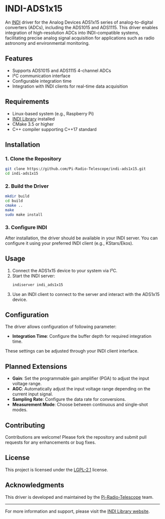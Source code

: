 # INDI-ADS1x15

An [INDI](https://indilib.org/) driver for the Analog Devices ADS1x15 series of analog-to-digital converters (ADCs), including the ADS1015 and ADS1115. This driver enables integration of high-resolution ADCs into INDI-compatible systems, facilitating precise analog signal acquisition for applications such as radio astronomy and environmental monitoring.

## Features

- Supports ADS1015 and ADS1115 4-channel ADCs
- I²C communication interface
- Configurable integration time
- Integration with INDI clients for real-time data acquisition

## Requirements

- Linux-based system (e.g., Raspberry Pi)
- [INDI Library](https://indilib.org/) installed
- CMake 3.5 or higher
- C++ compiler supporting C++17 standard

## Installation

### 1. Clone the Repository

```bash
git clone https://github.com/Pi-Radio-Telescope/indi-ads1x15.git
cd indi-ads1x15
```

### 2. Build the Driver

```bash
mkdir build
cd build
cmake ..
make
sudo make install
```

### 3. Configure INDI

After installation, the driver should be available in your INDI server. You can configure it using your preferred INDI client (e.g., KStars/Ekos).

## Usage

1. Connect the ADS1x15 device to your system via I²C.
2. Start the INDI server:
   ```bash
   indiserver indi_ads1x15
   ```
3. Use an INDI client to connect to the server and interact with the ADS1x15 device.

## Configuration

The driver allows configuration of following parameter:

- **Integration Time**: Configure the buffer depth for required integration time.

These settings can be adjusted through your INDI client interface.

## Planned Extensions

- **Gain**: Set the programmable gain amplifier (PGA) to adjust the input voltage range.
- **AGC**: Automatically adjust the input voltage range depending on the current input signal.
- **Sampling Rate**: Configure the data rate for conversions.
- **Measurement Mode**: Choose between continuous and single-shot modes.


## Contributing

Contributions are welcome! Please fork the repository and submit pull requests for any enhancements or bug fixes.

## License

This project is licensed under the [LGPL-2.1](https://www.gnu.org/licenses/old-licenses/lgpl-2.1.html) license.

## Acknowledgments

This driver is developed and maintained by the [Pi-Radio-Telescope](https://github.com/Pi-Radio-Telescope) team.

---

For more information and support, please visit the [INDI Library website](https://indilib.org/).
